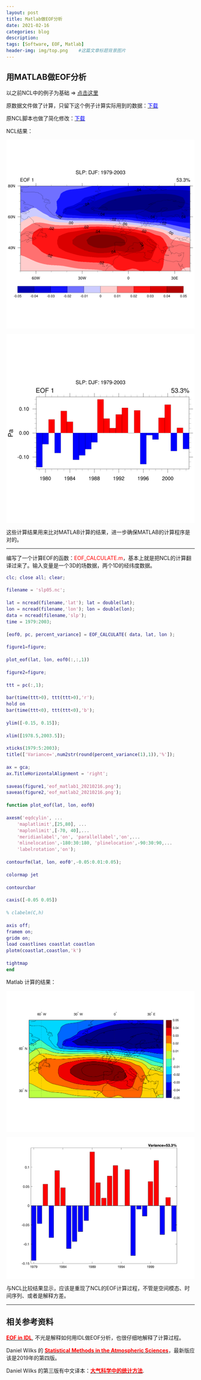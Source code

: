 ```yaml
---
layout: post
title: Matlab做EOF分析
date: 2021-02-16
categories: blog
description: 
tags: [Software, EOF, Matlab]
header-img: img/top.png    #这篇文章标题背景图片
---
```


## 用MATLAB做EOF分析

以之前NCL中的例子为基础 => [点击这里](https://cryoecnu.github.io/blog/2021/02/14/Standard_EOF/)

原数据文件做了计算，只留下这个例子计算实际用到的数据：<a href="/zips/slp05.nc"><span style="color:blue">下载</span></a>

原NCL脚本也做了简化修改：<a href="/zips/eof_1.ncl"><span style="color:blue">下载</span></a>

NCL结果：

<center>
<p><img src="/img/eof_test.000001_20210216.png" align="center"></p>
</center>

<center>
<p><img src="/img/eof_test.000002_20210216.png" align="center"></p>
</center>

这些计算结果用来比对MATLAB计算的结果，进一步确保MATLAB的计算程序是对的。

-----

编写了一个计算EOF的函数：<span style="color:red">EOF_CALCULATE.m</span>，基本上就是把NCL的计算翻译过来了。输入变量是一个3D的场数据，两个1D的经纬度数据。

```Matlab
clc; close all; clear;

filename = 'slp05.nc';

lat = ncread(filename,'lat'); lat = double(lat);
lon = ncread(filename,'lon'); lon = double(lon);
data = ncread(filename,'slp');
time = 1979:2003;

[eof0, pc, percent_variance] = EOF_CALCULATE( data, lat, lon );

figure1=figure;

plot_eof(lat, lon, eof0(:,:,1))

figure2=figure;

ttt = pc(:,1);

bar(time(ttt>0), ttt(ttt>0),'r');
hold on
bar(time(ttt<0), ttt(ttt<0),'b');

ylim([-0.15, 0.15]);

xlim([1978.5,2003.5]);

xticks(1979:5:2003);
title(['Variance=',num2str(round(percent_variance(1),1)),'%']);

ax = gca;
ax.TitleHorizontalAlignment = 'right';

saveas(figure1,'eof_matlab1_20210216.png');
saveas(figure2,'eof_matlab2_20210216.png');

function plot_eof(lat, lon, eof0)

axesm('eqdcylin', ...
    'maplatlimit',[25,80], ...
    'maplonlimit',[-70, 40],...
    'meridianlabel','on', 'parallellabel','on',...
    'mlinelocation',-180:30:180, 'plinelocation',-90:30:90,...
    'labelrotation','on');

contourfm(lat, lon, eof0',-0.05:0.01:0.05);

colormap jet

contourcbar

caxis([-0.05 0.05])

% clabelm(C,h)

axis off;
framem on;
gridm on;
load coastlines coastlat coastlon
plotm(coastlat,coastlon,'k')

tightmap
end
```
Matlab 计算的结果：

<center>
<p><img src="/img/eof_matlab1_20210216.png" align="center"></p>
</center>

<center>
<p><img src="/img/eof_matlab2_20210216.png" align="center"></p>
</center>

与NCL比较结果显示，应该是重现了NCL的EOF计算过程，不管是空间模态、时间序列、或者是解释方差。

-------

## 相关参考资料

[<span style="color:red">**EOF in IDL**</span>](http://www.idlcoyote.com/code_tips/eof_analysis.html), 不光是解释如何用IDL做EOF分析，也很仔细地解释了计算过程。

Daniel Wilks 的 [<span style="color:red">**Statistical Methods in the Atmospheric Sciences**</span>](https://www.elsevier.com/books/statistical-methods-in-the-atmospheric-sciences/wilks/978-0-12-815823-4)，最新版应该是2019年的第四版。

Daniel Wilks 的第三版有中文译本：[<span style="color:red">**大气科学中的统计方法**</span>](https://item.jd.com/12403725.html).